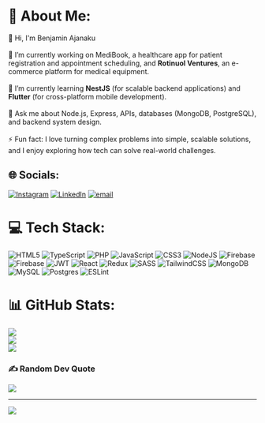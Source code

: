 # 💫 About Me:
👋 Hi, I'm Benjamin Ajanaku  <br><br>🔭 I’m currently working on MediBook, a healthcare app for patient registration and appointment scheduling, and **Rotinuol Ventures**, an e-commerce platform for medical equipment.  <br><br>🌱 I’m currently learning **NestJS** (for scalable backend applications) and **Flutter** (for cross-platform mobile development).  <br><br>💬 Ask me about Node.js, Express, APIs, databases (MongoDB, PostgreSQL), and backend system design.  <br><br>⚡ Fun fact: I love turning complex problems into simple, scalable solutions, and I enjoy exploring how tech can solve real-world challenges.  <br>


## 🌐 Socials:
[![Instagram](https://img.shields.io/badge/Instagram-%23E4405F.svg?logo=Instagram&logoColor=white)](https://instagram.com/_bweny_) [![LinkedIn](https://img.shields.io/badge/LinkedIn-%230077B5.svg?logo=linkedin&logoColor=white)](https://linkedin.com/in/benjamin-ajanaku) [![email](https://img.shields.io/badge/Email-D14836?logo=gmail&logoColor=white)](mailto:ajanakub30@gmail.com) 

# 💻 Tech Stack:
![HTML5](https://img.shields.io/badge/html5-%23E34F26.svg?style=for-the-badge&logo=html5&logoColor=white) ![TypeScript](https://img.shields.io/badge/typescript-%23007ACC.svg?style=for-the-badge&logo=typescript&logoColor=white) ![PHP](https://img.shields.io/badge/php-%23777BB4.svg?style=for-the-badge&logo=php&logoColor=white) ![JavaScript](https://img.shields.io/badge/javascript-%23323330.svg?style=for-the-badge&logo=javascript&logoColor=%23F7DF1E) ![CSS3](https://img.shields.io/badge/css3-%231572B6.svg?style=for-the-badge&logo=css3&logoColor=white) ![NodeJS](https://img.shields.io/badge/node.js-6DA55F?style=for-the-badge&logo=node.js&logoColor=white) ![Firebase](https://img.shields.io/badge/firebase-%23039BE5.svg?style=for-the-badge&logo=firebase) ![Firebase](https://img.shields.io/badge/firebase-a08021?style=for-the-badge&logo=firebase&logoColor=ffcd34) ![JWT](https://img.shields.io/badge/JWT-black?style=for-the-badge&logo=JSON%20web%20tokens) ![React](https://img.shields.io/badge/react-%2320232a.svg?style=for-the-badge&logo=react&logoColor=%2361DAFB) ![Redux](https://img.shields.io/badge/redux-%23593d88.svg?style=for-the-badge&logo=redux&logoColor=white) ![SASS](https://img.shields.io/badge/SASS-hotpink.svg?style=for-the-badge&logo=SASS&logoColor=white) ![TailwindCSS](https://img.shields.io/badge/tailwindcss-%2338B2AC.svg?style=for-the-badge&logo=tailwind-css&logoColor=white) ![MongoDB](https://img.shields.io/badge/MongoDB-%234ea94b.svg?style=for-the-badge&logo=mongodb&logoColor=white) ![MySQL](https://img.shields.io/badge/mysql-4479A1.svg?style=for-the-badge&logo=mysql&logoColor=white) ![Postgres](https://img.shields.io/badge/postgres-%23316192.svg?style=for-the-badge&logo=postgresql&logoColor=white) ![ESLint](https://img.shields.io/badge/ESLint-4B3263?style=for-the-badge&logo=eslint&logoColor=white)
# 📊 GitHub Stats:
![](https://github-readme-stats.vercel.app/api?username=BenjaminAJ&theme=dark&hide_border=false&include_all_commits=false&count_private=false)<br/>
![](https://nirzak-streak-stats.vercel.app/?user=BenjaminAJ&theme=dark&hide_border=false)<br/>
![](https://github-readme-stats.vercel.app/api/top-langs/?username=BenjaminAJ&theme=dark&hide_border=false&include_all_commits=false&count_private=false&layout=compact)

### ✍️ Random Dev Quote
![](https://quotes-github-readme.vercel.app/api?type=horizontal&theme=radical)

---
[![](https://visitcount.itsvg.in/api?id=BenjaminAJ&icon=0&color=0)](https://visitcount.itsvg.in)

<!-- Proudly created with GPRM ( https://gprm.itsvg.in ) -->
